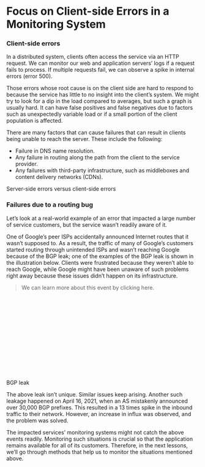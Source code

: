 # Focus on Client-side Errors in a Monitoring System

### Client-side errors <a href="#client-side-errors-0" id="client-side-errors-0"></a>

In a distributed system, clients often access the service via an HTTP request. We can monitor our web and application servers’ logs if a request fails to process. If multiple requests fail, we can observe a spike in internal errors (error 500).

Those errors whose root cause is on the client side are hard to respond to because the service has little to no insight into the client’s system. We might try to look for a dip in the load compared to averages, but such a graph is usually hard. It can have false positives and false negatives due to factors such as unexpectedly variable load or if a small portion of the client population is affected.

There are many factors that can cause failures that can result in clients being unable to reach the server. These include the following:

* Failure in DNS name resolution.
* Any failure in routing along the path from the client to the service provider.
* Any failures with third-party infrastructure, such as middleboxes and content delivery networks (CDNs).

Server-side errors versus client-side errors

### Failures due to a routing bug <a href="#failures-due-to-a-routing-bug-0" id="failures-due-to-a-routing-bug-0"></a>

Let’s look at a real-world example of an error that impacted a large number of service customers, but the service wasn’t readily aware of it.

One of Google’s peer ISPs accidentally announced Internet routes that it wasn’t supposed to. As a result, the traffic of many of Google’s customers started routing through unintended ISPs and wasn’t reaching Google because of the BGP leak; one of the examples of the BGP leak is shown in the illustration below. Clients were frustrated because they weren’t able to reach Google, while Google might have been unaware of such problems right away because these issues didn’t happen on its infrastructure.

> We can learn more about this event by clicking here.

![](data:image/svg+xml;base64,PHN2ZyB3aWR0aD0iMTE0MSIgaGVpZ2h0PSI0OTEiIHhtbG5zPSJodHRwOi8vd3d3LnczLm9yZy8yMDAwL3N2ZyIgdmVyc2lvbj0iMS4xIi8+)BGP leak

The above leak isn’t unique. Similar issues keep arising. Another such leakage happened on April 16, 2021, when an AS mistakenly announced over 30,000 BGP prefixes. This resulted in a 13 times spike in the inbound traffic to their network. However, an increase in influx was observed, and the problem was solved.

The impacted services’ monitoring systems might not catch the above events readily. Monitoring such situations is crucial so that the application remains available for all of its customers. Therefore, in the next lessons, we’ll go through methods that help us to monitor the situations mentioned above.
